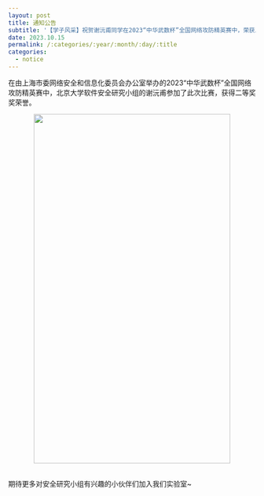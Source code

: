 ```yaml
---
layout: post
title: 通知公告
subtitle: '【学子风采】祝贺谢沅甫同学在2023“中华武数杯”全国网络攻防精英赛中，荣获二等奖！'
date: 2023.10.15
permalink: /:categories/:year/:month/:day/:title
categories:
  - notice
---
```


在由上海市委网络安全和信息化委员会办公室举办的2023“中华武数杯”全国网络攻防精英赛中，北京大学软件安全研究小组的谢沅甫参加了此次比赛，获得二等奖奖荣誉。

<div align=center>
<img src="https://i.postimg.cc/jSGLFS7t/20231109164446.jpg" width="400px" height="710px"/>
</div>
<br/>


期待更多对安全研究小组有兴趣的小伙伴们加入我们实验室~
